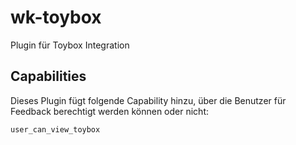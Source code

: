 # wk-toybox
Plugin für Toybox Integration

## Capabilities
Dieses Plugin fügt folgende Capability hinzu, über die Benutzer für Feedback berechtigt werden können oder nicht:

`user_can_view_toybox`
